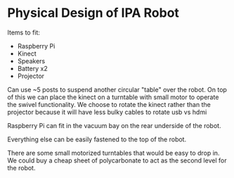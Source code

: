 # Physical Design of IPA Robot

Items to fit:
 - Raspberry Pi
 - Kinect
 - Speakers
 - Battery x2
 - Projector

Can use ~5 posts to suspend another circular "table" over the robot. On top of this we can place the kinect on a turntable with small motor to operate the swivel functionality. We choose to rotate the kinect rather than the projector because it will have less bulky cables to rotate usb vs hdmi

Raspberry Pi can fit in the vacuum bay on the rear underside of the robot.

Everything else can be easily fastened to the top of the robot.

There are some small motorized turntables that would be easy to drop in. We could buy a cheap sheet of polycarbonate to act as the second level for the robot. 
